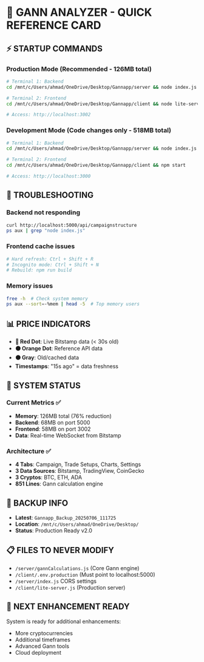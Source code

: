 # 🚀 GANN ANALYZER - QUICK REFERENCE CARD

## ⚡ STARTUP COMMANDS

### Production Mode (Recommended - 126MB total)
```bash
# Terminal 1: Backend
cd /mnt/c/Users/ahmad/OneDrive/Desktop/Gannapp/server && node index.js

# Terminal 2: Frontend  
cd /mnt/c/Users/ahmad/OneDrive/Desktop/Gannapp/client && node lite-server.js

# Access: http://localhost:3002
```

### Development Mode (Code changes only - 518MB total)
```bash
# Terminal 1: Backend
cd /mnt/c/Users/ahmad/OneDrive/Desktop/Gannapp/server && node index.js

# Terminal 2: Frontend
cd /mnt/c/Users/ahmad/OneDrive/Desktop/Gannapp/client && npm start

# Access: http://localhost:3000
```

## 🔧 TROUBLESHOOTING

### Backend not responding
```bash
curl http://localhost:5000/api/campaignstructure
ps aux | grep "node index.js"
```

### Frontend cache issues
```bash
# Hard refresh: Ctrl + Shift + R
# Incognito mode: Ctrl + Shift + N
# Rebuild: npm run build
```

### Memory issues
```bash
free -h  # Check system memory
ps aux --sort=-%mem | head -5  # Top memory users
```

## 📊 PRICE INDICATORS

- **🔴 Red Dot**: Live Bitstamp data (< 30s old)
- **🟠 Orange Dot**: Reference API data  
- **⚫ Gray**: Old/cached data
- **Timestamps**: "15s ago" = data freshness

## 🎯 SYSTEM STATUS

### Current Metrics ✅
- **Memory**: 126MB total (76% reduction)
- **Backend**: 68MB on port 5000
- **Frontend**: 58MB on port 3002
- **Data**: Real-time WebSocket from Bitstamp

### Architecture ✅
- **4 Tabs**: Campaign, Trade Setups, Charts, Settings
- **3 Data Sources**: Bitstamp, TradingView, CoinGecko
- **3 Cryptos**: BTC, ETH, ADA
- **851 Lines**: Gann calculation engine

## 🔄 BACKUP INFO

- **Latest**: `Gannapp_Backup_20250706_111725`
- **Location**: `/mnt/c/Users/ahmad/OneDrive/Desktop/`
- **Status**: Production Ready v2.0

## 📋 FILES TO NEVER MODIFY

- `/server/gannCalculations.js` (Core Gann engine)
- `/client/.env.production` (Must point to localhost:5000)
- `/server/index.js` CORS settings
- `/client/lite-server.js` (Production server)

## 🎯 NEXT ENHANCEMENT READY

System is ready for additional enhancements:
- More cryptocurrencies
- Additional timeframes  
- Advanced Gann tools
- Cloud deployment